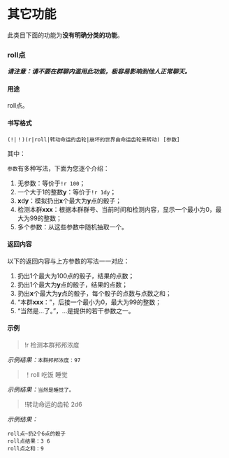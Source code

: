 # 其它功能

此类目下面的功能为**没有明确分类的功能**。

### roll点

***请注意：请不要在群聊内滥用此功能，极容易影响到他人正常聊天。***

#### 用途

roll点。

#### 书写格式

`(!|！)(r|roll|转动命运的齿轮|崩坏的世界由命运齿轮来转动) [参数]`

其中：

`参数`有多种写法，下面为您逐个介绍：

1. 无参数：等价于`!r 100`；
2. 一个大于1的整数**y**：等价于`!r 1dy`；
3. **x**d**y**：模拟扔出**x**个最大为**y**点的骰子；
4. 检测本群**xxx**：根据本群群号、当前时间和检测内容，显示一个最小为0，最大为99的整数；
5. 多个参数：从这些参数中随机抽取一个。

#### 返回内容

以下的返回内容与上方参数的写法一一对应：

1. 扔出1个最大为100点的骰子，结果的点数；
2. 扔出1个最大为**y**点的骰子，结果的点数；
3. 扔出**x**个最大为**y**点的骰子，每个骰子的点数与点数之和；
4. “本群**xxx**：”，后接一个最小为0，最大为99的整数；
5. “当然是...了。”，...是提供的若干参数之一。

#### 示例

> !r 检测本群邦邦浓度

*示例结果：*`本群邦邦浓度：97`

> ！roll 吃饭 睡觉

*示例结果：*`当然是睡觉了。`

> !转动命运的齿轮 2d6

*示例结果：*

```
roll点~扔2个6点的骰子
roll点结果：3 6
roll点之和：9
```

## 